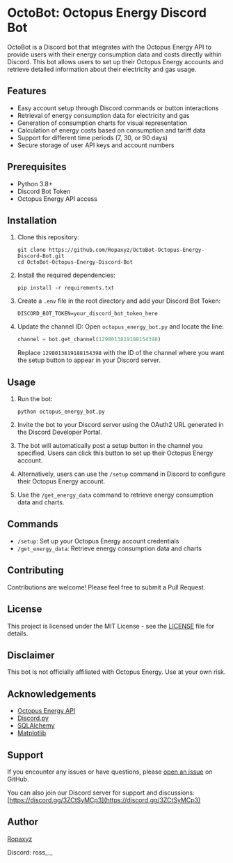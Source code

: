# OctoBot: Octopus Energy Discord Bot

OctoBot is a Discord bot that integrates with the Octopus Energy API to provide users with their energy consumption data and costs directly within Discord. This bot allows users to set up their Octopus Energy accounts and retrieve detailed information about their electricity and gas usage.

## Features

- Easy account setup through Discord commands or button interactions
- Retrieval of energy consumption data for electricity and gas
- Generation of consumption charts for visual representation
- Calculation of energy costs based on consumption and tariff data
- Support for different time periods (7, 30, or 90 days)
- Secure storage of user API keys and account numbers

## Prerequisites

- Python 3.8+
- Discord Bot Token
- Octopus Energy API access

## Installation

1. Clone this repository:
   ```
   git clone https://github.com/Ropaxyz/OctoBot-Octopus-Energy-Discord-Bot.git
   cd OctoBot-Octopus-Energy-Discord-Bot
   ```

2. Install the required dependencies:
   ```
   pip install -r requirements.txt
   ```

3. Create a `.env` file in the root directory and add your Discord Bot Token:
   ```
   DISCORD_BOT_TOKEN=your_discord_bot_token_here
   ```

4. Update the channel ID:
   Open `octopus_energy_bot.py` and locate the line:
   ```python
   channel = bot.get_channel(1298013819188154398)
   ```
   Replace `1298013819188154398` with the ID of the channel where you want the setup button to appear in your Discord server.

## Usage

1. Run the bot:
   ```
   python octopus_energy_bot.py
   ```

2. Invite the bot to your Discord server using the OAuth2 URL generated in the Discord Developer Portal.

3. The bot will automatically post a setup button in the channel you specified. Users can click this button to set up their Octopus Energy account.

4. Alternatively, users can use the `/setup` command in Discord to configure their Octopus Energy account.

5. Use the `/get_energy_data` command to retrieve energy consumption data and charts.

## Commands

- `/setup`: Set up your Octopus Energy account credentials
- `/get_energy_data`: Retrieve energy consumption data and charts

## Contributing

Contributions are welcome! Please feel free to submit a Pull Request.

## License

This project is licensed under the MIT License - see the [LICENSE](LICENSE) file for details.

## Disclaimer

This bot is not officially affiliated with Octopus Energy. Use at your own risk.

## Acknowledgements

- [Octopus Energy API](https://developer.octopus.energy/docs/api/)
- [Discord.py](https://discordpy.readthedocs.io/)
- [SQLAlchemy](https://www.sqlalchemy.org/)
- [Matplotlib](https://matplotlib.org/)

## Support

If you encounter any issues or have questions, please [open an issue](https://github.com/Ropaxyz/OctoBot-Octopus-Energy-Discord-Bot/issues) on GitHub.

You can also join our Discord server for support and discussions: [https://discord.gg/3ZCtSyMCp3](https://discord.gg/3ZCtSyMCp3)

## Author

[Ropaxyz](https://github.com/Ropaxyz)

Discord: ross_._
